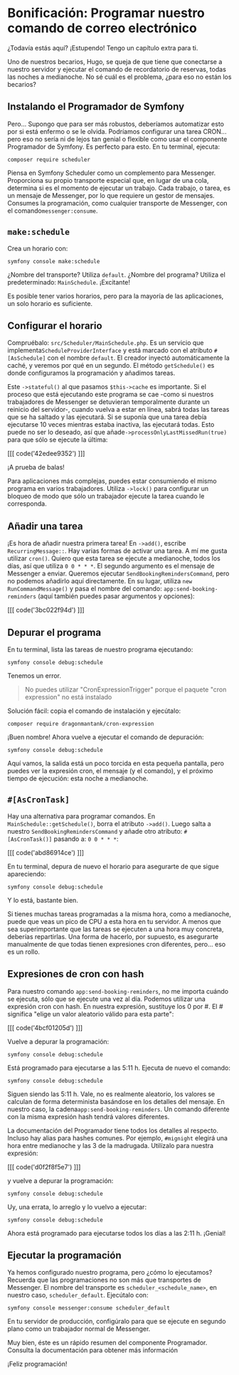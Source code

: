# Bonificación: Programar nuestro comando de correo electrónico

¿Todavía estás aquí? ¡Estupendo! Tengo un capítulo extra para ti.

Uno de nuestros becarios, Hugo, se queja de que tiene que conectarse a nuestro servidor y ejecutar el comando de recordatorio de reservas, todas las noches a medianoche. No sé cuál es el problema, ¿para eso no están los becarios?

## Instalando el Programador de Symfony

Pero... Supongo que para ser más robustos, deberíamos automatizar esto por si está enfermo o se le olvida. Podríamos configurar una tarea CRON... pero eso no sería ni de lejos tan genial o flexible como usar el componente Programador de Symfony. Es perfecto para esto. En tu terminal, ejecuta:

```terminal
composer require scheduler
```

Piensa en Symfony Scheduler como un complemento para Messenger. Proporciona su propio transporte especial que, en lugar de una cola, determina si es el momento de ejecutar un trabajo. Cada trabajo, o tarea, es un mensaje de Messenger, por lo que requiere un gestor de mensajes. Consumes la programación, como cualquier transporte de Messenger, con el comando`messenger:consume`.

## `make:schedule`

Crea un horario con:

```terminal
symfony console make:schedule
```

¿Nombre del transporte? Utiliza `default`. ¿Nombre del programa? Utiliza el predeterminado: `MainSchedule`. ¡Excitante!

Es posible tener varios horarios, pero para la mayoría de las aplicaciones, un solo horario es suficiente.

## Configurar el horario

Compruébalo: `src/Scheduler/MainSchedule.php`. Es un servicio que implementa`ScheduleProviderInterface` y está marcado con el atributo `#[AsSchedule]` con el nombre `default`. El creador inyectó automáticamente la caché, y veremos por qué en un segundo. El método `getSchedule()` es donde configuramos la programación y añadimos tareas.

Este `->stateful()` al que pasamos `$this->cache` es importante. Si el proceso que está ejecutando este programa se cae -como si nuestros trabajadores de Messenger se detuvieran temporalmente durante un reinicio del servidor-, cuando vuelva a estar en línea, sabrá todas las tareas que se ha saltado y las ejecutará. Si se suponía que una tarea debía ejecutarse 10 veces mientras estaba inactiva, las ejecutará todas. Esto puede no ser lo deseado, así que añade`->processOnlyLastMissedRun(true)` para que sólo se ejecute la última:

[[[ code('42edee9352') ]]]

¡A prueba de balas!

Para aplicaciones más complejas, puedes estar consumiendo el mismo programa en varios trabajadores. Utiliza `->lock()` para configurar un bloqueo de modo que sólo un trabajador ejecute la tarea cuando le corresponda.

## Añadir una tarea

¡Es hora de añadir nuestra primera tarea! En `->add()`, escribe `RecurringMessage::`. Hay varias formas de activar una tarea. A mí me gusta utilizar `cron()`. Quiero que esta tarea se ejecute a medianoche, todos los días, así que utiliza `0 0 * * *`. El segundo argumento es el mensaje de Messenger a enviar. Queremos ejecutar `SendBookingRemindersCommand`, pero no podemos añadirlo aquí directamente. En su lugar, utiliza `new RunCommandMessage()` y pasa el nombre del comando: `app:send-booking-reminders` (aquí también puedes pasar argumentos y opciones):

[[[ code('3bc022f94d') ]]]

## Depurar el programa

En tu terminal, lista las tareas de nuestro programa ejecutando:

```terminal
symfony console debug:schedule
```

Tenemos un error.

> No puedes utilizar "CronExpressionTrigger" porque el paquete "cron expression" no está instalado

Solución fácil: copia el comando de instalación y ejecútalo:

```terminal
composer require dragonmantank/cron-expression
```

¡Buen nombre! Ahora vuelve a ejecutar el comando de depuración:

```terminal-silent
symfony console debug:schedule
```

Aquí vamos, la salida está un poco torcida en esta pequeña pantalla, pero puedes ver la expresión cron, el mensaje (y el comando), y el próximo tiempo de ejecución: esta noche a medianoche.

## `#[AsCronTask]`

Hay una alternativa para programar comandos. En `MainSchedule::getSchedule()`, borra el atributo `->add()`. Luego salta a nuestro `SendBookingRemindersCommand` y añade otro atributo: `#[AsCronTask()]` pasando a: `0 0 * * *`:

[[[ code('abd86914ce') ]]]

En tu terminal, depura de nuevo el horario para asegurarte de que sigue apareciendo:

```terminal-silent
symfony console debug:schedule
```

Y lo está, bastante bien.

Si tienes muchas tareas programadas a la misma hora, como a medianoche, puede que veas un pico de CPU a esta hora en tu servidor. A menos que sea superimportante que las tareas se ejecuten a una hora muy concreta, deberías repartirlas. Una forma de hacerlo, por supuesto, es asegurarte manualmente de que todas tienen expresiones cron diferentes, pero... eso es un rollo.

## Expresiones de cron con hash

Para nuestro comando `app:send-booking-reminders`, no me importa cuándo se ejecuta, sólo que se ejecute una vez al día. Podemos utilizar una expresión cron con hash. En nuestra expresión, sustituye los 0 por #. El # significa "elige un valor aleatorio válido para esta parte":

[[[ code('4bcf01205d') ]]]

Vuelve a depurar la programación:

```terminal-silent
symfony console debug:schedule
```

Está programado para ejecutarse a las 5:11 h. Ejecuta de nuevo el comando:

```terminal-silent
symfony console debug:schedule
```

Siguen siendo las 5:11 h. Vale, no es realmente aleatorio, los valores se calculan de forma determinista basándose en los detalles del mensaje. En nuestro caso, la cadena`app:send-booking-reminders`. Un comando diferente con la misma expresión hash tendrá valores diferentes.

La documentación del Programador tiene todos los detalles al respecto. Incluso hay alias para hashes comunes. Por ejemplo, `#mignight` elegirá una hora entre medianoche y las 3 de la madrugada. Utilízalo para nuestra expresión:

[[[ code('d0f2f8f5e7') ]]]

y vuelve a depurar la programación:

```terminal-silent
symfony console debug:schedule
```

Uy, una errata, lo arreglo y lo vuelvo a ejecutar:

```terminal-silent
symfony console debug:schedule
```

Ahora está programado para ejecutarse todos los días a las 2:11 h. ¡Genial!

## Ejecutar la programación

Ya hemos configurado nuestro programa, pero ¿cómo lo ejecutamos? Recuerda que las programaciones no son más que transportes de Messenger. El nombre del transporte es `scheduler_<schedule_name>`, en nuestro caso, `scheduler_default`. Ejecútalo con:

```terminal
symfony console messenger:consume scheduler_default
```

En tu servidor de producción, configúralo para que se ejecute en segundo plano como un trabajador normal de Messenger.

Muy bien, éste es un rápido resumen del componente Programador. Consulta la documentación para obtener más información

¡Feliz programación!
